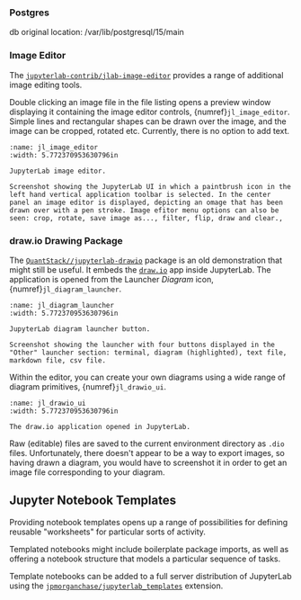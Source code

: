 ### Postgres

db original location: /var/lib/postgresql/15/main

### Image Editor

The [`jupyterlab-contrib/jlab-image-editor`](https://github.com/jupyterlab-contrib/jlab-image-editor) provides a range of additional image editing tools.

Double clicking an image file in the file listing opens a preview window displaying it containing the image editor controls, {numref}`jl_image_editor`. Simple lines and rectangular shapes can be drawn over the image, and the image can be cropped, rotated etc. Currently, there is no option to add text.

```{figure} md_assets/media/jl_image_editor.png
:name: jl_image_editor
:width: 5.772370953630796in

JupyterLab image editor.

Screenshot showing the JupyterLab UI in which a paintbrush icon in the left hand vertical application toolbar is selected. In the center panel an image editor is displayed, depicting an omage that has been drawn over with a pen stroke. Image efitor menu options can also be seen: crop, rotate, save image as..., filter, flip, draw and clear.,

```

### draw.io Drawing Package

The [`QuantStack//jupyterlab-drawio`](https://github.com/QuantStack/jupyterlab-drawio/) package is an old demonstration that might still be useful. It embeds the [`draw.io`](https://drawio-app.com/) app inside JupyterLab. The application is opened from the Launcher *Diagram* icon, {numref}`jl_diagram_launcher`.

```{figure} md_assets/media/jl_diagram_launcher.png
:name: jl_diagram_launcher
:width: 5.772370953630796in

JupyterLab diagram launcher button.

Screenshot showing the launcher with four buttons displayed in the "Other" launcher section: terminal, diagram (highlighted), text file, markdown file, csv file.

```

Within the editor, you can create your own diagrams using a wide range of diagram primitives, {numref}`jl_drawio_ui`.

```{figure} md_assets/media/jl_drawio.png
:name: jl_drawio_ui
:width: 5.772370953630796in

The draw.io application opened in JupyterLab.

```

Raw (editable) files are saved to the current environment directory as `.dio` files. Unfortunately, there doesn't appear to be a way to export images, so having drawn a diagram, you would have to screenshot it in order to get an image file corresponding to your diagram.

## Jupyter Notebook Templates

Providing notebook templates opens up a range of possibilities for defining reusable "worksheets" for particular sorts of activity.

Templated notebooks might include boilerplate package imports, as well as offering a notebook structure that models a particular sequence of tasks.

Template notebooks can be added to a full server distribution of JupyterLab using the [`jpmorganchase/jupyterlab_templates`](https://github.com/jpmorganchase/jupyterlab_templates) extension.
